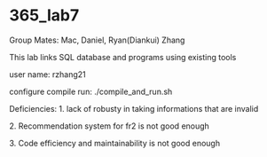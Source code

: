 # 365_lab7
<p>Group Mates: Mac, Daniel, Ryan(Diankui) Zhang </p>
<p>This lab links SQL database and programs using existing tools</p>
<p>user name: rzhang21</p>
<p>configure compile run: ./compile_and_run.sh </p>
<p>Deficiencies: 1. lack of robusty in taking informations that are invalid </p>
<p>2. Recommendation system for fr2 is not good enough </p>
<p>3. Code efficiency and maintainability is not good enough </p>
